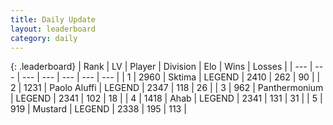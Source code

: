 ```yaml
---
title: Daily Update
layout: leaderboard
category: daily
---
```


{: .leaderboard}
| Rank | LV | Player | Division | Elo | Wins | Losses |
| --- | --- | --- | --- | --- | --- | --- |
| <span data-change="0">1</span> | 2960 | <span title="ID: 353063">Sktima</span> | LEGEND | <span data-change="0">2410</span> | <span data-change="0">262</span> | <span data-change="0">90</span> |
| <span data-change="11">2</span> | 1231 | <span title="ID: 512212">Paolo Aluffi</span> | LEGEND | <span data-change="46">2347</span> | <span data-change="7">118</span> | <span data-change="0">26</span> |
| <span data-change="2">3</span> | 962 | <span title="ID: 154837">Panthermonium</span> | LEGEND | <span data-change="16">2341</span> | <span data-change="13">102</span> | <span data-change="4">18</span> |
| <span data-change="-2">4</span> | 1418 | <span title="ID: 402846">Ahab</span> | LEGEND | <span data-change="-20">2341</span> | <span data-change="3">131</span> | <span data-change="2">31</span> |
| <span data-change="6">5</span> | 919 | <span title="ID: 611082">Mustard</span> | LEGEND | <span data-change="26">2338</span> | <span data-change="6">195</span> | <span data-change="1">113</span> |